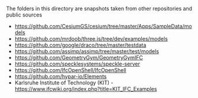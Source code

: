 The folders in this directory are snapshots taken from other repositories and public sources
* https://github.com/CesiumGS/cesium/tree/master/Apps/SampleData/models
* https://github.com/mrdoob/three.js/tree/dev/examples/models 
* https://github.com/google/draco/tree/master/testdata
* https://github.com/assimp/assimp/tree/master/test/models 
* https://github.com/GeometryGym/GeometryGymIFC
* https://github.com/specklesystems/speckle-server
* https://github.com/IfcOpenShell/IfcOpenShell
* https://github.com/hypar-io/Elements
* Karlsruhe Institute of Technology (KIT) - https://www.ifcwiki.org/index.php?title=KIT_IFC_Examples
